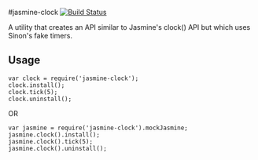 #jasmine-clock [![Build Status](https://travis-ci.org/BladeRunnerJS/brjs.svg)](https://travis-ci.org/BladeRunnerJS/brjs)


A utility that creates an API similar to Jasmine's clock() API but which uses Sinon's fake timers.

## Usage

```
var clock = require('jasmine-clock');
clock.install();
clock.tick(5);
clock.uninstall();
```

OR 

```
var jasmine = require('jasmine-clock').mockJasmine;
jasmine.clock().install();
jasmine.clock().tick(5);
jasmine.clock().uninstall();
```
